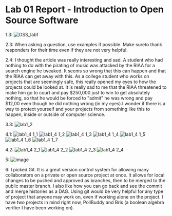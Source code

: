 # Lab 01 Report - Introduction to Open Source Software
1.3:
![OSS_lab1](https://user-images.githubusercontent.com/85561037/170726313-1127dc1b-7dbf-4f9a-996a-324bd3650b3e.PNG)

2.3:
When asking a question, use examples if possible.
Make sureto thank responders for their time even if they are not very helpful.

2.4:
I thought the article was really interesting and sad. A student who had nothing to do with the pirating of music was attacked by the RIAA for a search engine he tweaked. It seems so wrong that this can happen and that the RIAA can get away with this. As a college student who works on projects that are seemingly safe, this really opened my eyes to how the projects could be looked at. It is really sad to me that the RIAA threatened to make him go to court and pay $250,000 just to win to get absolutely nothing, so that he would be forced to "admit" he was wrong and pay $12,00 even though he did nothing wrong (in my eyes).I wonder if there is a way to protect yourself and your projects from something like this to happen, inside or outside of computer science.

3.3:
![lab1_2](https://user-images.githubusercontent.com/85561037/170736741-6e230ac1-4360-44e9-9a13-6df709973051.PNG)

4.1:
![lab1_4 1_1](https://user-images.githubusercontent.com/85561037/170737774-c687e442-ce59-4fc0-9da2-48de0e8ebc4e.PNG)
![lab1_4 1_2](https://user-images.githubusercontent.com/85561037/170764755-c33a5c73-15ed-4eeb-8223-5cd53df37aed.PNG)
![lab1_4 1_3](https://user-images.githubusercontent.com/85561037/170764776-a21220f6-d15f-403b-93b8-efb4f92a97ff.PNG)
![lab1_4 1_4](https://user-images.githubusercontent.com/85561037/170764794-a34c40cc-8d80-4b9e-b949-c7a3fbcb4f73.PNG)
![lab1_4 1_5](https://user-images.githubusercontent.com/85561037/170764807-27969955-0779-4b53-9303-efa3c4a146b3.PNG)
![lab1_4 1_6](https://user-images.githubusercontent.com/85561037/170764822-d7addb48-e8fe-42dd-a264-c14d480e96f4.PNG)
![lab1_4 1_7](https://user-images.githubusercontent.com/85561037/170764829-4a9f4437-8916-4f21-91d5-fd9225b46bc7.PNG)

4.2:
![lab1_4 2_1](https://user-images.githubusercontent.com/85561037/170841668-e0894288-4561-41bf-8b2c-926077a3fe11.PNG)
![lab1_4 2_2](https://user-images.githubusercontent.com/85561037/170841670-a7b1d054-622b-4d69-a880-697054c85feb.PNG)
![lab1_4 2_3](https://user-images.githubusercontent.com/85561037/170841678-648ff072-8d30-4781-983a-349cfa1fa692.PNG)
![lab1_4 2_4](https://user-images.githubusercontent.com/85561037/170841679-5682abc9-39a5-4420-8cf0-065ded42238f.PNG)

5:
![image](https://user-images.githubusercontent.com/85561037/170885680-bf68db31-fad1-4dbc-95a9-67d1ef968e06.png)

6:
I picked Git. It is a great version control system for allowing many collaborators on a private or open source project at once. It allows for local changes to be pushed and approved as branches, then to be merged to the public master branch. I also like how you can go back and see the commit and merge histories as a DAG. Using git would be very helpful for any type of project that anyone may work on, even if working alone on the project. I have two projects in mind right now, PollBuddy and Bris (a boolean algebra verifier I have been working on).

